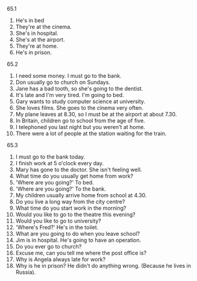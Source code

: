 65.1 
  1. He's in bed
  2. They're at the cinema.
  3. She's in hospital.
  4. She's at the airport.
  5. They're at home.
  6. He's in prison.

65.2
  1. I need some money. I must go to the bank.
  2. Don usually go to church on Sundays.
  3. Jane has a bad tooth, so she's going to the dentist.
  4. It's late and I'm very tired. I'm going to bed.
  5. Gary wants to study computer science at university.
  6. She loves films. She goes to the cinema very often.
  7. My plane leaves at 8.30, so I must be at the airport at about 7.30.
  8. In Britain, children go to school from the age of five.
  9. I telephoned you last night but you weren't at home.
  10. There were a lot of people at the station waiting for the train.

65.3
  1. I must go to the bank today.
  2. I finish work at 5 o'clock every day.
  3. Mary has gone to the doctor. She isn't feeling well.
  4. What time do you usually get home from work?
  5. 'Where are you going?' To bed.
  6. 'Where are you going?' To the bank.
  7. My children usually arrive home from school at 4.30.
  8. Do you live a long way from the city centre?
  9. What time do you start work in the morning?
  10. Would you like to go to the theatre this evening?
  11. Would you like to go to university?
  12. 'Where's Fred?' He's in the toilet.
  13. What are you going to do when you leave school?
  14. Jim is in hospital. He's going to have an operation.
  15. Do you ever go to church?
  16. Excuse me, can you tell me where the post office is?
  17. Why is Angela always late for work?
  18. Why is he in prison? He didn't do anything wrong. (Because he lives in Russia).